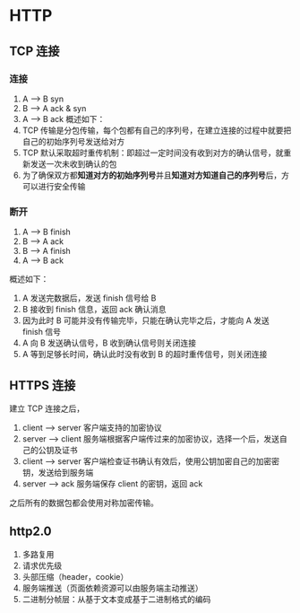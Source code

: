 # HTTP

## TCP 连接

### 连接

1. A --> B syn
2. B --> A ack & syn
3. A --> B ack
   概述如下：
4. TCP 传输是分包传输，每个包都有自己的序列号，在建立连接的过程中就要把自己的初始序列号发送给对方
5. TCP 默认采取超时重传机制：即超过一定时间没有收到对方的确认信号，就重新发送一次未收到确认的包
6. 为了确保双方都**知道对方的初始序列号**并且**知道对方知道自己的序列号**后，方可以进行安全传输

### 断开

1. A --> B finish
2. B --> A ack
3. B --> A finish
4. A --> B ack

概述如下：

1. A 发送完数据后，发送 finish 信号给 B
2. B 接收到 finish 信息，返回 ack 确认消息
3. 因为此时 B 可能并没有传输完毕，只能在确认完毕之后，才能向 A 发送 finish 信号
4. A 向 B 发送确认信号，B 收到确认信号则关闭连接
5. A 等到足够长时间，确认此时没有收到 B 的超时重传信号，则关闭连接

## HTTPS 连接

建立 TCP 连接之后，

1. client --> server 客户端支持的加密协议
2. server --> client 服务端根据客户端传过来的加密协议，选择一个后，发送自己的公钥及证书
3. client --> server 客户端检查证书确认有效后，使用公钥加密自己的加密密钥，发送给到服务端
4. server --> ack 服务端保存 client 的密钥，返回 ack

之后所有的数据包都会使用对称加密传输。

## http2.0

1. 多路复用
2. 请求优先级
3. 头部压缩（header，cookie）
4. 服务端推送（页面依赖资源可以由服务端主动推送）
5. 二进制分帧层：从基于文本变成基于二进制格式的编码
